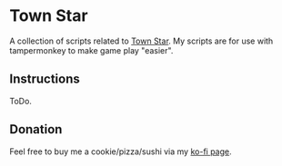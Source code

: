 # Town Star
A collection of scripts related to [Town Star](https://townstar.com/).
My scripts are for use with tampermonkey to make game play "easier".

## Instructions
ToDo.

## Donation
Feel free to buy me a cookie/pizza/sushi via my [ko-fi page](https://ko-fi.com/mohkari).